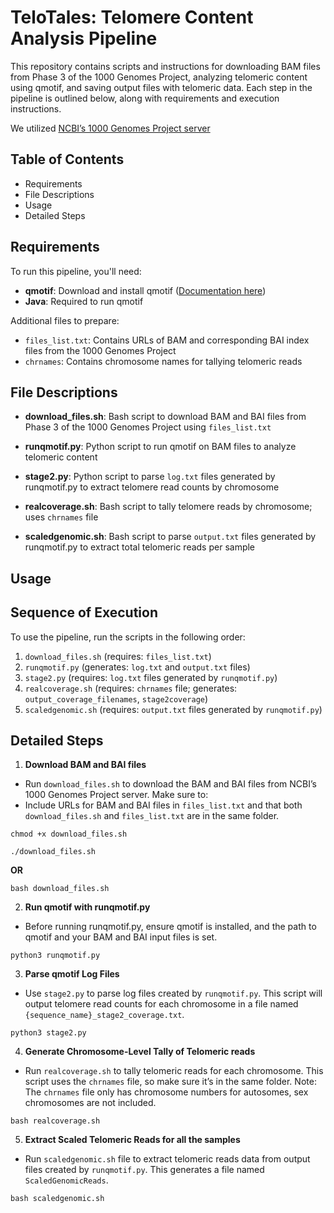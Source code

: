 # TeloTales: Telomere Content Analysis Pipeline

This repository contains scripts and instructions for downloading BAM files from Phase 3 of the 1000 Genomes Project, analyzing telomeric content using qmotif, and saving output files with telomeric data. Each step in the pipeline is outlined below, along with requirements and execution instructions.

We utilized [NCBI’s 1000 Genomes Project server](https://www.ncbi.nlm.nih.gov/projects/faspftp/1000genomes/)

## Table of Contents
* Requirements
* File Descriptions
* Usage
* Detailed Steps

## Requirements
To run this pipeline, you'll need:
* **qmotif**: Download and install qmotif ([Documentation here](https://adamajava.readthedocs.io/en/latest/qmotif/qmotif_1_0/))
* **Java**: Required to run qmotif

Additional files to prepare:
* `files_list.txt`: Contains URLs of BAM and corresponding BAI index files from the 1000 Genomes Project
* `chrnames`: Contains chromosome names for tallying telomeric reads

## File Descriptions
* **download_files.sh**: Bash script to download BAM and BAI files from Phase 3 of the 1000 Genomes Project using `files_list.txt`

* **runqmotif.py**: Python script to run qmotif on BAM files to analyze telomeric content
* **stage2.py**: Python script to parse `log.txt` files generated by runqmotif.py to extract telomere read counts by chromosome
* **realcoverage.sh**: Bash script to tally telomere reads by chromosome; uses `chrnames` file
* **scaledgenomic.sh**: Bash script to parse `output.txt` files generated by runqmotif.py to extract total telomeric reads per sample

## Usage
## Sequence of Execution
To use the pipeline, run the scripts in the following order:
1. `download_files.sh` (requires: `files_list.txt`)
2. `runqmotif.py` (generates: `log.txt` and `output.txt` files)
3. `stage2.py` (requires: `log.txt` files generated by `runqmotif.py`)
4. `realcoverage.sh` (requires: `chrnames` file; generates: `output_coverage_filenames`, `stage2coverage`)
5. `scaledgenomic.sh` (requires: `output.txt` files generated by `runqmotif.py`)


## Detailed Steps
1. **Download BAM and BAI files**
* Run `download_files.sh` to download the BAM and BAI files from NCBI’s 1000 Genomes Project server. Make sure to:
* Include URLs for BAM and BAI files in `files_list.txt` and that both `download_files.sh` and `files_list.txt` are in the same folder.

```
chmod +x download_files.sh
```

```
./download_files.sh
```
**OR**

```
bash download_files.sh
```

2. **Run qmotif with runqmotif.py**
* Before running runqmotif.py, ensure qmotif is installed, and the path to qmotif and your BAM and BAI input files is set.

```
python3 runqmotif.py
```

3. **Parse qmotif Log Files**
* Use `stage2.py` to parse log files created by `runqmotif.py`. This script will output telomere read counts for each chromosome in a file named `{sequence_name}_stage2_coverage.txt`.

```
python3 stage2.py
```

4. **Generate Chromosome-Level Tally of Telomeric reads**
* Run `realcoverage.sh` to tally telomeric reads for each chromosome. This script uses the `chrnames` file, so make sure it’s in the same folder. Note: The `chrnames` file only has chromosome numbers for autosomes, sex chromosomes are not included.

```
bash realcoverage.sh
```

5. **Extract Scaled Telomeric Reads for all the samples**
*  Run `scaledgenomic.sh` file to extract telomeric reads data from output files created by `runqmotif.py`. This generates a file named `ScaledGenomicReads`.

```
bash scaledgenomic.sh
```



